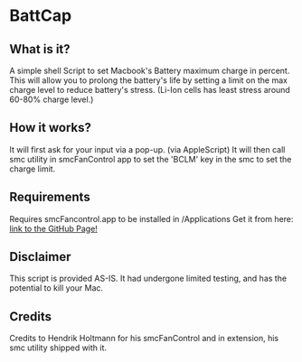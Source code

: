 # BattCap

## What is it?
A simple shell Script to set Macbook's Battery maximum charge in percent.
This will allow you to prolong the battery's life by setting a limit on the max charge level to reduce battery's stress. 
(Li-Ion cells has least stress around 60-80% charge level.)

## How it works?
It will first ask for your input via a pop-up. (via AppleScript)
It will then call smc utility in smcFanControl app to set the 'BCLM' key in the smc to set the charge limit.

## Requirements
Requires smcFancontrol.app to be installed in /Applications
Get it from here:
[link to the GitHub Page!](https://github.com/hholtmann/smcFanControl)

## Disclaimer
This script is provided AS-IS. It had undergone limited testing, and has the potential to kill your Mac.

## Credits
Credits to Hendrik Holtmann for his smcFanControl and in extension, his smc utility shipped with it.